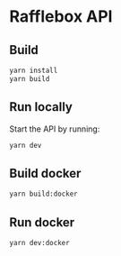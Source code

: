 # Rafflebox API

## Build

```sh
yarn install
yarn build
```

## Run locally

Start the API by running:

```sh
yarn dev
```

## Build docker

```sh
yarn build:docker
```

## Run docker

```sh
yarn dev:docker
```
